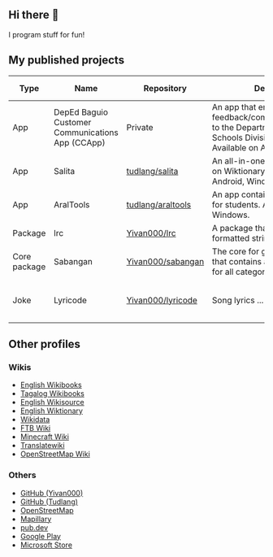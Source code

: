 ## Hi there 👋
I program stuff for fun! 

## My published projects
| Type | Name | Repository | Description | Languages used |
|---|---|---|---|---|
| App | DepEd Baguio Customer Communications App (CCApp) | Private | An app that enables users to send feedback/complaints/suggestions to the Department of Education - Schools Division Office of Baguio. Available on Android & Web. | Java, Kotlin, JavaScript, Dart 
| App | Salita | [tudlang/salita](https://github.com/tudlang/salita) | An all-in-one dictionary based on Wiktionary data. Available on Android, Windows, & Web. | Dart |
| App | AralTools | [tudlang/araltools](https://github.com/tudlang/araltools) | An app containing a suite of tools for students. Available on Windows. | Dart |
| Package | lrc | [Yivan000/lrc](https://github.com/Yivan000/lrc) | A package that parses LRC-formatted strings | Dart
| Core package | Sabangan | [Yivan000/sabangan](https://github.com/Yivan000/sabangan) | The core for generating packages that contains all unit conversions for all categories. | CSV
| Joke | Lyricode | [Yivan000/lyricode](https://github.com/Yivan000/lyricode) | Song lyrics ... turned code! | Java, Dart, Kotlin, JavaScript, Lua

## Other profiles
### Wikis
* [English Wikibooks](https://en.wikibooks.org/wiki/User:Yivan000)
* [Tagalog Wikibooks](https://tl.wikibooks.org/wiki/Tagagamit:Yivan000)
* [English Wikisource](https://en.wikisource.org/wiki/User:Yivan000)
* [English Wiktionary](https://en.wiktionary.org/wiki/User:Yivan000)
* [Wikidata](https://wikidadta.org/wiki/User:Yivan000)
* [FTB Wiki](https://ftb.fandom.com/wiki/User:Yivan000)
* [Minecraft Wiki](https://minecraft.fandom.com/wiki/User:Yivan000)
* [Translatewiki](https://translatewiki.org/wiki/User:Yivan000)
* [OpenStreetMap Wiki](https://wiki.openstreetmap.org/wiki/User:Yivan000)
### Others 
* [GitHub (Yivan000)](https://github.com/Yivan000)
* [GitHub (Tudlang)](https://github.com/tudlang)
* [OpenStreetMap](https://www.openstreetmap.org/user/Yivan000)
* [Mapillary](https://www.mapillary.com/app/user/Yivan000)
* [pub.dev](https://pub.dev/publishers/yivan.rf.gd)
* [Google Play](https://play.google.com/store/apps/dev?id=8111315214837461171)
* [Microsoft Store](https://apps.microsoft.com/store/search?publisher=Tudlang)

<!--
**Yivan000/Yivan000** is a ✨ _special_ ✨ repository because its `README.md` (this file) appears on your GitHub profile.

Here are some ideas to get you started:

- 🔭 I’m currently working on ...
- 🌱 I’m currently learning ...
- 👯 I’m looking to collaborate on ...
- 🤔 I’m looking for help with ...
- 💬 Ask me about ...
- 📫 How to reach me: ...
- 😄 Pronouns: ...
- ⚡ Fun fact: ...
-->

